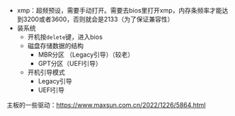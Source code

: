 - xmp：超频预设，需要手动打开。需要去bios里打开xmp，内存条频率才能达到3200或者3600，否则就会是2133（为了保证兼容性）
- 装系统
  - 开机按`delete`键，进入bios
  - 磁盘存储数据的结构
    - MBR分区 （Legacy引导）（较老）
    - GPT分区（UEFI引导）
  - 开机引导模式
    - Legacy引导
    - UEFI引导



主板的一些驱动：https://www.maxsun.com.cn/2022/1226/5864.html